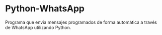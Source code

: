 # Python-WhatsApp
Programa que envía mensajes programados de forma automática a través de WhatsApp utilizando Python.
